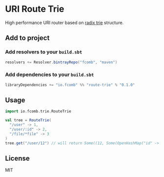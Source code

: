 # URI Route Trie

High performance URI router based on [radix trie](https://en.wikipedia.org/wiki/Radix_tree) structure.

## Add to project

### Add resolvers to your `build.sbt`

```scala
resolvers += Resolver.bintrayRepo("fcomb", "maven")
```

### Add dependencies to your `build.sbt`

```scala
libraryDependencies += "io.fcomb" %% "route-trie" % "0.1.0"
```

## Usage

```scala
import io.fcomb.trie.RouteTrie

val tree = RouteTrie(
  "/user" -> 1,
  "/user/:id" -> 2,
  "/file/*file" -> 3
)
tree.get("/user/12") // will return Some((12, Some(OpenHashMap("id" -> "12"))))
```

## License

MIT
